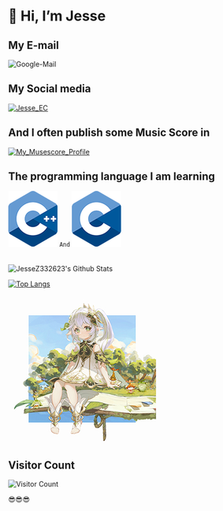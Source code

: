 # 👋 Hi, I’m Jesse

## My E-mail

![Google-Mail](https://img.shields.io/badge/Google_Mail-zhj3191955858gmail.com-red)

## My Social media

[![Jesse_EC](https://img.shields.io/badge/Bilibili-Jesse_EC-pink)](https://space.bilibili.com/474319456)

## And I often publish some Music Score in

[![My_Musescore_Profile](https://img.shields.io/badge/Orchestral-Musescore-blue)](https://musescore.com/user/57234246)

## The programming language I am learning

![mordenC++](./img/ISO_C++_Logo.png) `And` ![C](./img/ISO_C_Logo.png)

<br>
<img align="center" src="https://github-readme-stats.vercel.app/api?username=JesseZ332623&include_all_commits=true&count_private=true&show_icons=true&line_height=20&title_color=7A7ADB&icon_color=2234AE&text_color=D3D3D3&bg_color=0,000000,130F40" alt="JesseZ332623's Github Stats">
</br>

[![Top Langs](https://github-readme-stats.vercel.app/api/top-langs/?username=JesseZ332623&layout=compact&text_color=daf7dc&bg_color=151515)](https://github.com/devSouvik/github-readme-stats)

![头像](./img/Nahida_and_Lanaro.png)

## Visitor Count

![Visitor Count](https://profile-counter.glitch.me/JesseZ332623/count.svg)

😎😎😎
